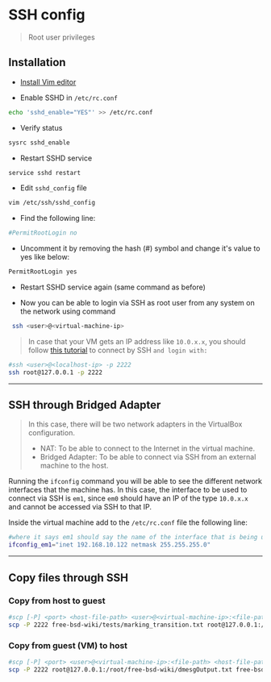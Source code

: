 # SSH config

> Root user privileges

## Installation

- [Install Vim editor](install_addons.md#vim-console)

- Enable SSHD in `/etc/rc.conf`

```bash
echo 'sshd_enable="YES"' >> /etc/rc.conf
```

- Verify status

```bash
sysrc sshd_enable
```

- Restart SSHD service

```bash
service sshd restart
```

- Edit `sshd_config` file

```bash
vim /etc/ssh/sshd_config
```

- Find the following line:

```bash
#PermitRootLogin no
```

- Uncomment it by removing the hash (#) symbol and change it's value to yes like below:

```bash
PermitRootLogin yes
```

- Restart SSHD service again (same command as before)

- Now you can be able to login via SSH as root user from any system on the network using command

```bash
 ssh <user>@<virtual-machine-ip>
```

> In case that your VM gets an IP address like `10.0.x.x`, you should follow [this tutorial](https://www.xmodulo.com/access-nat-guest-from-host-virtualbox.html) to connect by SSH `and login with:`

```bash
#ssh <user>@<localhost-ip> -p 2222
ssh root@127.0.0.1 -p 2222
```

---

## SSH through Bridged Adapter

> In this case, there will be two network adapters in the VirtualBox configuration.
>
> - NAT: To be able to connect to the Internet in the virtual machine.
> - Bridged Adapter: To be able to connect via SSH from an external machine to the host.

Running the `ifconfig` command you will be able to see the different network interfaces that the machine has. In this case, the interface to be used to connect via SSH is `em1`, since `em0` should have an IP of the type `10.0.x.x` and cannot be accessed via SSH to that IP.

Inside the virtual machine add to the `/etc/rc.conf` file the following line:

```bash
#where it says em1 should say the name of the interface that is being used as bridged adapter.
ifconfig_em1="inet 192.168.10.122 netmask 255.255.255.0"
```

---

## Copy files through SSH

### Copy from host to guest

```bash
#scp [-P] <port> <host-file-path> <user>@<virtual-machine-ip>:<file-path>
scp -P 2222 free-bsd-wiki/tests/marking_transition.txt root@127.0.0.1:/root/free-bsd-wiki/
```

### Copy from guest (VM) to host

```bash
#scp [-P] <port> <user>@<virtual-machine-ip>:<file-path> <host-file-path>
scp -P 2222 root@127.0.0.1:/root/free-bsd-wiki/dmesgOutput.txt free-bsd-wiki/tests/messages_$(date +"%Y-%m-%d_%H:%M")
```
